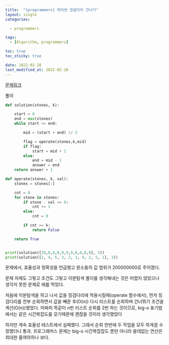 ```yaml
---
title:  "[programmers] 파이썬 징검다리 건너기"
layout: single
categories: 

  - programmers

tags:
  - [Algorithm, programmers]

toc: true
toc_sticky: true

date: 2022-02-28
last_modified_at: 2022-02-28
---
```


[문제링크](https://programmers.co.kr/learn/courses/30/lessons/64062)

풀이

``` python
def solution(stones, k):

    start = 0
    end = max(stones)
    while start <= end:

        mid = (start + end) // 2

        flag = operate(stones,k,mid)
        if flag:
            start = mid + 1
        else:
            end = mid - 1
            answer = end
    return answer + 1

def operate(stones, k, val):
    stones = stones[:]

    cnt = 0
    for stone in stones:
        if stone - val <= 0:
            cnt += 1
        else:
            cnt = 0

        if cnt >= k:
            return False

    return True


print(solution([20,8,8,8,9,9,9,8,8,8,8], 3))
print(solution([2, 4, 5, 3, 2, 1, 4, 2, 5, 1], 3))
```

문제에서, 효율성과 정확성을 언급했고 원소들의 값 범위가 200000000로 주어졌다.

문제 자체도 그렇고 조건도 그렇고 이분탐색 풀이를 생각해내는 것은 어렵지 않았으나 생각지 못한 문제로 애를 먹었다.

처음에 이분탐색을 하고 나서 값을 징검다리에 적용시킬때(operate 함수에서), 먼저 징검다리를 전부 순회하면서 값을 빼준 후(O(n)) 다시 리스트를 순회하며 건너뛰기 조건을 계산(O(n))했었다. 어짜피 똑같이 n번 리스트 순회를 2번 하는 것이므로, big-o 표기법에서는 같은 시간복잡도를 갖기때문에 괜찮을 것이라 생각했었다

하지만 계속 효율성 테스트에서 실패했다. 그래서 순회 한번에 두 작업을 모두 하게끔 수정했더니 통과.
프로그래머스 문제는 big-o 시간복잡잡도 뿐만 아니라 쓸데없는 연산은 최대한 줄여야하나 보다.